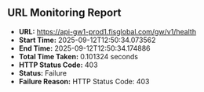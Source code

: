 ## URL Monitoring Report

- **URL:** https://api-gw1-prod1.fisglobal.com/gw/v1/health
- **Start Time:** 2025-09-12T12:50:34.073562
- **End Time:** 2025-09-12T12:50:34.174886
- **Total Time Taken:** 0.101324 seconds
- **HTTP Status Code:** 403
- **Status:** Failure
- **Failure Reason:** HTTP Status Code: 403
